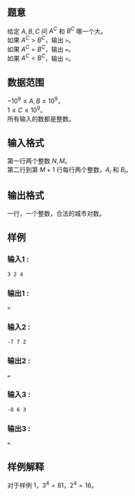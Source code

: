 ## 题意  

给定 $A,B,C$ 问 $A^C$ 和 $B^C$ 哪一个大。      
如果 $A^C > B^C$，输出 `>`。      
如果 $A^C = B^C$，输出 `=`。   
如果 $A^C < B^C$，输出 `<`。   

## 数据范围

$-10^9\le A,B \le 10^9$，     
$1\le C\le 10^9$。       
所有输入的数都是整数。  

## 输入格式

第一行两个整数 $N,M$。        
第二行到第 $M+1$ 行每行两个整数，$A_i$ 和 $B_i$。
          
## 输出格式

一行，一个整数，合法的城市对数。

## 样例

### 输入1 :
```
3 2 4
```

### 输出1 :
```
>
```

### 输入2 :
```
-7 7 2
```

### 输出2 :
```
=
```

### 输入3 :
```
-8 6 3
```

### 输出3 :
```
<
```

## 样例解释

对于样例 1，$3^4=81$，$2^4=16$。
